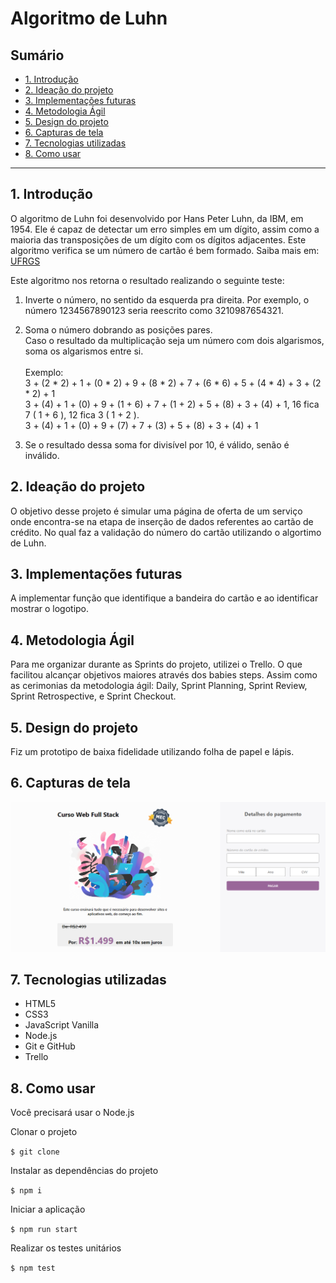 # Algoritmo de Luhn

## Sumário

- [1. Introdução](#1-introdução)
- [2. Ideação do projeto](#2-ideação-do-projeto)
- [3. Implementações futuras](#3-implementações-futuras)
- [4. Metodologia Ágil](#5-metodologia-agil)
- [5. Design do projeto](#6-design-do-projeto)
- [6. Capturas de tela](#7-capturas-de-tela)
- [7. Tecnologias utilizadas](#8-tecnologias-utilizadas)
- [8. Como usar](#9-como-usar)

---

## 1. Introdução

O algoritmo de Luhn foi desenvolvido por Hans Peter Luhn, da IBM, em 1954. Ele é capaz de detectar um erro simples em um dígito, assim como a maioria das transposições de um dígito com os dígitos adjacentes. Este algoritmo verifica se um número de cartão é bem formado. Saiba mais em: [UFRGS](http://www.inf.ufrgs.br/arq/wiki/lib/exe/fetch.php?media=wiki:trab:cesar:2008-2-numero_de_cartao_de_credito.pdf)

Este algoritmo nos retorna o resultado realizando o seguinte teste:

1.  Inverte o número, no sentido da esquerda pra direita. 
    Por exemplo, o número 1234567890123 seria reescrito como 3210987654321. 
    
2.  Soma o número dobrando as posições pares. <br>
    Caso o resultado da multiplicação seja um número com dois algarismos, soma os algarismos entre si. <br><br>
    Exemplo: <br> 3 + (2 * 2) + 1 + (0 * 2) + 9 + (8 * 2) + 7 + (6 * 6) + 5 + (4 * 4) + 3 + (2 * 2) + 1 <br>
             3 + (4) + 1 + (0) + 9 + (1 + 6) + 7 + (1 + 2) + 5 + (8) + 3 + (4) + 1, 16 fica 7 ( 1 + 6 ), 12 fica 3 ( 1 + 2 ). <br>
             3 + (4) + 1 + (0) + 9 + (7) + 7 + (3) + 5 + (8) + 3 + (4) + 1 

3.  Se o resultado dessa soma for divisível por 10, é válido, senão é inválido.

## 2. Ideação do projeto

O objetivo desse projeto é simular uma página de oferta de um serviço onde encontra-se na etapa de inserção de dados referentes ao cartão de crédito. No qual faz a validação do número do cartão utilizando o algortimo de Luhn.

## 3. Implementações futuras

A implementar função que identifique a bandeira do cartão e ao identificar mostrar o logotipo.

## 4. Metodologia Ágil

Para me organizar durante as Sprints do projeto, utilizei o Trello. O que facilitou alcançar objetivos maiores através dos babies steps. 
Assim como as cerimonias da metodologia ágil: Daily, Sprint Planning, Sprint Review, Sprint Retrospective, e Sprint Checkout.

## 5. Design do projeto

Fiz um prototipo de baixa fidelidade utilizando folha de papel e lápis.

<!-- <img src="" alt=""/> -->

## 6. Capturas de tela

<kbd>
  <img src="src/imagens/pagina.png" alt="captura de tela da pagina"/><br/>
</kbd>

## 7. Tecnologias utilizadas

- HTML5
- CSS3
- JavaScript Vanilla
- Node.js
- Git e GitHub
- Trello

## 8. Como usar

Você precisará usar o Node.js

Clonar o projeto

` $ git clone `

Instalar as dependências do projeto

` $ npm i `

Iniciar a aplicação

` $ npm run start `

Realizar os testes unitários

` $ npm test `
